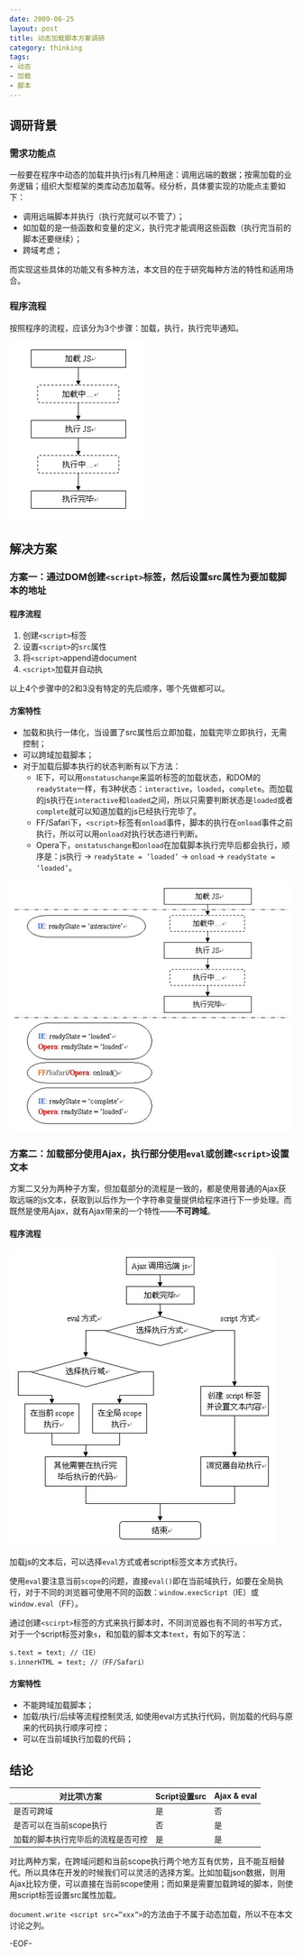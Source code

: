 ```yaml
---
date: 2009-06-25
layout: post
title: 动态加载脚本方案调研
category: thinking
tags:
- 动态
- 加载
- 脚本
---
```


## 调研背景

### 需求功能点

一般要在程序中动态的加载并执行js有几种用途：调用远端的数据；按需加载的业务逻辑；组织大型框架的类库动态加载等。经分析，具体要实现的功能点主要如下：

* 调用远端脚本并执行（执行完就可以不管了）；
* 如加载的是一些函数和变量的定义，执行完才能调用这些函数（执行完当前的脚本还要继续）；
* 跨域考虑；

而实现这些具体的功能又有多种方法，本文目的在于研究每种方法的特性和适用场合。

### 程序流程

按照程序的流程，应该分为3个步骤：加载，执行，执行完毕通知。

![加载步骤](/assets/img/load-script/load-step.jpg)

## 解决方案

### 方案一：通过DOM创建`<script>`标签，然后设置src属性为要加载脚本的地址

#### 程序流程

1. 创建`<script>`标签
2. 设置`<script>`的`src`属性
3. 将`<script>`append进document
4. `<script>`加载并自动执

以上4个步骤中的2和3没有特定的先后顺序，哪个先做都可以。

#### 方案特性

* 加载和执行一体化，当设置了src属性后立即加载，加载完毕立即执行，无需控制；
* 可以跨域加载脚本；
* 对于加载后脚本执行的状态判断有以下方法：
	* IE下，可以用`onstatuschange`来监听标签的加载状态，和DOM的`readyState`一样，有3种状态：`interactive`，`loaded`，`complete`。而加载的js执行在`interactive`和`loaded`之间，所以只需要判断状态是`loaded`或者`complete`就可以知道加载的js已经执行完毕了。
	* FF/Safari下，`<script>`标签有`onload`事件，脚本的执行在`onload`事件之前执行，所以可以用`onload`对执行状态进行判断。
	* Opera下，`onstatuschange`和`onload`在加载脚本执行完毕后都会执行，顺序是：js执行 → `readyState = ’loaded’` → `onload` → `readyState = ‘loaded’`。 

![Script标签加载脚本时各个环节的顺序](/assets/img/load-script/browsers-diff.jpg)

### 方案二：加载部分使用Ajax，执行部分使用`eval`或创建`<script>`设置文本

方案二又分为两种子方案，但加载部分的流程是一致的，都是使用普通的Ajax获取远端的js文本，获取到以后作为一个字符串变量提供给程序进行下一步处理。而既然是使用Ajax，就有Ajax带来的一个特性——**不可跨域**。

#### 程序流程

![加载程序流程图](/assets/img/load-script/implement-flow.jpg)

加载js的文本后，可以选择`eval`方式或者script标签文本方式执行。

使用`eval`要注意当前`scope`的问题，直接`eval()`即在当前域执行，如要在全局执行，对于不同的浏览器可使用不同的函数：`window.execScript`（IE）或`window.eval`（FF）。

通过创建`<scirpt>`标签的方式来执行脚本时，不同浏览器也有不同的书写方式，对于一个script标签对象`s`，和加载的脚本文本`text`，有如下的写法：

	s.text = text; //（IE）
	s.innerHTML = text; //（FF/Safari）

#### 方案特性

* 不能跨域加载脚本；
* 加载/执行/后续等流程控制灵活, 如使用eval方式执行代码，则加载的代码与原来的代码执行顺序可控；
* 可以在当前域执行加载的代码；

## 结论

| 对比项\方案 | Script设置src | Ajax & eval |
|-|-|-|
| 是否可跨域 | 是 | 否 |
| 是否可以在当前scope执行 | 否 | 是 |
| 加载的脚本执行完毕后的流程是否可控 | 是 | 是 |

对比两种方案，在跨域问题和当前scope执行两个地方互有优势，且不能互相替代。所以具体在开发的时候我们可以灵活的选择方案。比如加载json数据，则用Ajax比较方便，可以直接在当前scope使用；而如果是需要加载跨域的脚本，则使用script标签设置src属性加载。

`document.write <script src=”xxx”>`的方法由于不属于动态加载，所以不在本文讨论之列。

-EOF-
